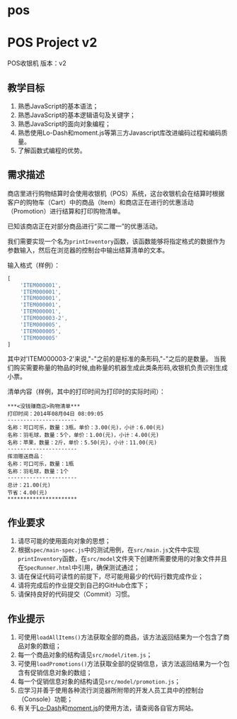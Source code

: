 # pos

# POS Project v2

POS收银机 版本：v2

## 教学目标

1. 熟悉JavaScript的基本语法；
2. 熟悉JavaScript的基本逻辑语句及关键字；
3. 熟悉JavaScript的面向对象编程；
4. 熟悉使用Lo-Dash和moment.js等第三方Javascript库改进编码过程和编码质量。
5. 了解函数式编程的优势。

## 需求描述

商店里进行购物结算时会使用收银机（POS）系统，这台收银机会在结算时根据客户的购物车（Cart）中的商品（Item）和商店正在进行的优惠活动（Promotion）进行结算和打印购物清单。

已知该商店正在对部分商品进行“买二赠一”的优惠活动。

我们需要实现一个名为```printInventory```函数，该函数能够将指定格式的数据作为参数输入，然后在浏览器的控制台中输出结算清单的文本。

输入格式（样例）：

```javascript
[
    'ITEM000001',
    'ITEM000001',
    'ITEM000001',
    'ITEM000001',
    'ITEM000001',
    'ITEM000003-2',
    'ITEM000005',
    'ITEM000005',
    'ITEM000005'
]
```
其中对'ITEM000003-2'来说,"-"之前的是标准的条形码,"-"之后的是数量。
当我们购买需要称量的物品的时候,由称量的机器生成此类条形码,收银机负责识别生成小票。


清单内容（样例，其中的打印时间为打印时的实际时间）：

```
***<没钱赚商店>购物清单***
打印时间：2014年08月04日 08:09:05
----------------------
名称：可口可乐，数量：3瓶，单价：3.00(元)，小计：6.00(元)
名称：羽毛球，数量：5个，单价：1.00(元)，小计：4.00(元)
名称：苹果，数量：2斤，单价：5.50(元)，小计：11.00(元)
----------------------
挥泪赠送商品：
名称：可口可乐，数量：1瓶
名称：羽毛球，数量：1个
----------------------
总计：21.00(元)
节省：4.00(元)
**********************
```

## 作业要求

1. 请尽可能的使用面向对象的思想；
2. 根据```spec/main-spec.js```中的测试用例，在```src/main.js```文件中实现```printInventory```函数，在```src/model```文件夹下创建所需要使用的对象文件并且在```SpecRunner.html```中引用，确保测试通过；
3. 请在保证代码可读性的前提下，尽可能用最少的代码行数完成作业；
4. 请将完成后的作业提交到自己的GitHub仓库下；
5. 请保持良好的代码提交（Commit）习惯。

## 作业提示

1. 可使用```loadAllItems()```方法获取全部的商品，该方法返回结果为一个包含了商品对象的数组；
2. 每一个商品对象的结构请见```src/model/item.js```；
3. 可使用```loadPromotions()```方法获取全部的促销信息，该方法返回结果为一个包含有促销信息对象的数组；
4. 每一个促销信息对象的结构请见```src/model/promotion.js```；
5. 应学习并善于使用各种流行浏览器所附带的开发人员工具中的控制台（Console）功能；
6. 有关于[Lo-Dash](http://lodash.com)和[moment.js](http://momentjs.com)的使用方法，请查阅各自官方网站。
